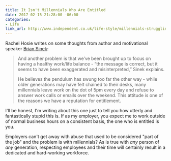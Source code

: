 ```yaml
---
title: It Isn't Millennials Who Are Entitled
date: 2017-02-15 21:28:00 -06:00
categories:
- Life
link_url: http://www.independent.co.uk/life-style/millennials-struggling-work-careers-because-their-parents-gave-them-medals-for-coming-last-simon-a7537121.html
---
```


Rachel Hosie writes on some thoughts from author and motivational speaker [Brian Sinek](https://www.startwithwhy.com/Home.aspx):

> And another problem is that we’ve been brought up to focus on having a healthy work/life balance - “the message is correct, but it seems to have been exaggerated and misinterpreted,” Sinek explains.
>
> He believes the pendulum has swung too far the other way - while older generations may have felt chained to their desks, many millennials leave work on the dot of 5pm every day and refuse to answer work calls or emails over the weekend. This attitude is one of the reasons we have a reputation for entitlement.

I'll be honest, I'm writing about this one just to tell you how utterly and fantastically stupid this is. If as my employer, you expect me to work outside of normal business hours on a consistent basis, the one who is entitled is you. 

Employers can't get away with abuse that used to be considered "part of the job" and the problem is with millennials? As is true with *any* person of *any* generation, respecting employees and their time will certainly result in a dedicated and hard-working workforce.
